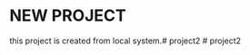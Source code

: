 # NEW PROJECT 
this project is created from local system.#   p r o j e c t 2  
 #   p r o j e c t 2  
 